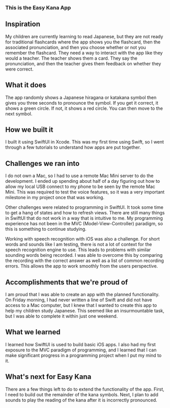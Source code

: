 ### This is the Easy Kana App
## Inspiration
My children are currently learning to read Japanese, but they are not ready for traditional flashcards where the app shows you the flashcard, then the associated pronunciation, and then you choose whether or not you remember the flashcard. They need a way to interact with the app like they would a teacher. The teacher shows them a card. They say the pronunciation, and then the teacher gives them feedback on whether they were correct.

## What it does
The app randomly shows a Japanese hiragana or katakana symbol then gives you three seconds to pronounce the symbol. If you get it correct, it shows a green circle. If not, it shows a red circle. You can then move to the next symbol.

## How we built it
I built it using SwiftUI in Xcode. This was my first time using Swift, so I went through a few tutorials to understand how apps are put together.

## Challenges we ran into
I do not own a Mac, so I had to use a remote Mac Mini server to do the development. I ended up spending about half of a day figuring out how to allow my local USB connect to my phone to be seen by the remote Mac Mini. This was required to test the voice features, so it was a very important milestone in my project once that was working.

Other challenges were related to programming in SwiftUI. It took some time to get a hang of states and how to refresh views. There are still many things in SwiftUI that do not work in a way that is intuitive to me. My programming experience has not been in the MVC (Model-View-Controller) paradigm, so this is something to continue studying.

Working with speech recognition with iOS was also a challenge. For short words and sounds like I am testing, there is not a lot of context for the speech recognition engine to use. This leads to problems with similar sounding words being recorded. I was able to overcome this by comparing the recording with the correct answer as well as a list of common recording errors. This allows the app to work smoothly from the users perspective.

## Accomplishments that we're proud of
I am proud that I was able to create an app with the planned functionality. On Friday morning, I had never written a line of Swift and did not have access to a Mac computer, but I knew that I wanted to create this app to help my children study Japanese. This seemed like an insurmountable task, but I was able to complete it within just one weekend.

## What we learned
I learned how SwiftUI is used to build basic iOS apps. I also had my first exposure to the MVC paradigm of programming, and I learned that I can make significant progress in a programming project when I put my mind to it.

## What's next for Easy Kana
There are a few things left to do to extend the functionality of the app. First, I need to build out the remainder of the kana symbols. Next, I plan to add sounds to play the reading of the kana after it is incorrectly pronounced.
